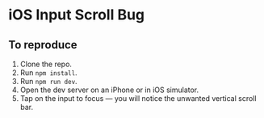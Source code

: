 # iOS Input Scroll Bug

## To reproduce

1. Clone the repo.
2. Run `npm install`.
3. Run `npm run dev`.
4. Open the dev server on an iPhone or in iOS simulator.
5. Tap on the input to focus — you will notice the unwanted vertical scroll bar.

